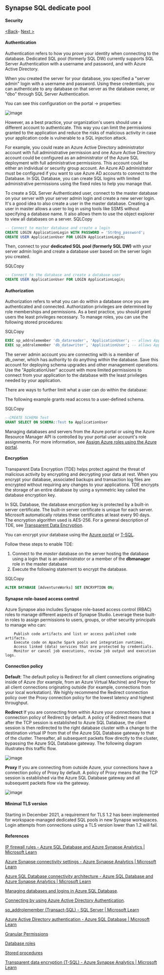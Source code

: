 ## Synapse SQL dedicate pool 

#### Security


[<Back](https://github.com/LiliamLeme/FTALive-Sessions_Synapse_SQL/blob/main/content/data/ModernDatawarehouse-Security/Workspace.md)\- [Next >](https://github.com/LiliamLeme/FTALive-Sessions_Synapse_SQL/edit/main/content/data/ModernDatawarehouse-Security/Dedicated%20SQL%20Pool_data.md)

#### Authentication

Authentication refers to how you prove your identity when connecting to the database. Dedicated SQL pool (formerly SQL DW) currently supports SQL Server Authentication with a username and password, and with Azure Active Directory.

When you created the server for your database, you specified a "server admin" login with a username and password. Using these credentials, you can authenticate to any database on that server as the database owner, or "dbo" through SQL Server Authentication.

You can see this configuration on the portal -> properties:

![image](https://user-images.githubusercontent.com/62876278/208087739-9831c5c1-56b2-49a6-8364-a61ce269ca40.png)


However, as a best practice, your organization's users should use a different account to authenticate. This way you can limit the permissions granted to the application and reduce the risks of malicious activity in case your application code is vulnerable to a SQL injection attack.

For example, you could reate an Azure Active Directory administrator account with full administrative permission and  one Azure Active Directory account could be configured as an administrator of the Azure SQL deployment with full administrative permissions. This account could be either an individual or security group account. An Azure AD administrator must be configured if you want to use Azure AD accounts to connect to the Database.
In SQL Database, you can create SQL logins with limited administrative permissions using the fixed roles to help you manage that.

To create a SQL Server Authenticated user, connect to the master database on your server with your server admin login and create a new server login. It's a good idea to also create a user in the master database. Creating a user in master allows a user to log in using tools like SSMS without specifying a database name. It also allows them to use the object explorer to view all databases on a server.
SQLCopy

```sql
-- Connect to master database and create a login
CREATE LOGIN ApplicationLogin WITH PASSWORD = 'Str0ng_password';
CREATE USER ApplicationUser FOR LOGIN ApplicationLogin;
```

Then, connect to your **dedicated SQL pool (formerly SQL DW)** with your server admin login and create a database user based on the server login you created.

SQLCopy

```sql
-- Connect to the database and create a database user
CREATE USER ApplicationUser FOR LOGIN ApplicationLogin;
```

#### Authorization

Authorization refers to what you can do within a database once you are authenticated and connected. Authorization privileges are determined by role memberships and permissions. As a best practice, you should grant users the least privileges necessary. To manage roles, you can use the following stored procedures:

SQLCopy

```sql
EXEC sp_addrolemember 'db_datareader', 'ApplicationUser'; -- allows ApplicationUser to read data
EXEC sp_addrolemember 'db_datawriter', 'ApplicationUser'; -- allows ApplicationUser to write data
```

The server admin account you are connecting with is a member of db_owner, which has authority to do anything within the database. Save this account for deploying schema upgrades and other management operations. Use the "ApplicationUser" account with more limited permissions to connect from your application to the database with the least privileges needed by your application.

There are ways to further limit what a user can do within the database:

The following example grants read access to a user-defined schema.

SQLCopy

```sql
--CREATE SCHEMA Test
GRANT SELECT ON SCHEMA::Test to ApplicationUser
```

Managing databases and servers from the Azure portal or using the Azure Resource Manager API is controlled by your portal user account's role assignments. For more information, see [Assign Azure roles using the Azure portal](https://learn.microsoft.com/en-us/azure/role-based-access-control/role-assignments-portal?toc=/azure/synapse-analytics/sql-data-warehouse/toc.json&bc=/azure/synapse-analytics/sql-data-warehouse/breadcrumb/toc.json).

#### Encryption

Transparent Data Encryption (TDE) helps protect against the threat of malicious activity by encrypting and decrypting your data at rest. When you encrypt your database, associated backups and transaction log files are encrypted without requiring any changes to your applications. TDE encrypts the storage of an entire database by using a symmetric key called the database encryption key.

In SQL Database, the database encryption key is protected by a built-in server certificate. The built-in server certificate is unique for each server. Microsoft automatically rotates these certificates at least every 90 days. The encryption algorithm used is AES-256. For a general description of TDE, see [Transparent Data Encryption](https://learn.microsoft.com/en-us/sql/relational-databases/security/encryption/transparent-data-encryption?toc=/azure/synapse-analytics/sql-data-warehouse/toc.json&bc=/azure/synapse-analytics/sql-data-warehouse/breadcrumb/toc.json&view=azure-sqldw-latest&preserve-view=true).

You can encrypt your database using the [Azure portal](https://learn.microsoft.com/en-us/azure/synapse-analytics/sql-data-warehouse/sql-data-warehouse-encryption-tde) or [T-SQL](https://learn.microsoft.com/en-us/azure/synapse-analytics/sql-data-warehouse/sql-data-warehouse-encryption-tde-tsql).

Follow these steps to enable TDE:

1. Connect to the *master* database on the server hosting the database using a login that is an administrator or a member of the **dbmanager** role in the master database
2. Execute the following statement to encrypt the database.

SQLCopy

```sql
ALTER DATABASE [AdventureWorks] SET ENCRYPTION ON;
```

#### Synapse role-based access control
Azure Synapse also includes Synapse role-based access control (RBAC) roles to manage different aspects of Synapse Studio. Leverage these built-in roles to assign permissions to users, groups, or other security principals to manage who can:

        Publish code artifacts and list or access published code artifacts.
        Execute code on Apache Spark pools and integration runtimes.
        Access linked (data) services that are protected by credentials.
        Monitor or cancel job executions, review job output and execution logs.


####  Connection policy
**Default**:  The default policy is Redirect for all client connections originating inside of Azure (for example, from an Azure Virtual Machine) and Proxy for all client connections originating outside (for example, connections from your local workstation).
We highly recommend the Redirect connection policy over the Proxy connection policy for the lowest latency and highest throughput.

**Redirect**
If you are connecting from within Azure your connections have a connection policy of Redirect by default. A policy of Redirect means that after the TCP session is established to Azure SQL Database, the client session is then redirected to the right database cluster with a change to the destination virtual IP from that of the Azure SQL Database gateway to that of the cluster. Thereafter, all subsequent packets flow directly to the cluster, bypassing the Azure SQL Database gateway. The following diagram illustrates this traffic flow.

![image](https://user-images.githubusercontent.com/62876278/208086135-ac97ec42-840e-47d8-90fb-e08295aaa0d8.png)


**Proxy**
If you are connecting from outside Azure, your connections have a connection policy of Proxy by default. A policy of Proxy means that the TCP session is established via the Azure SQL Database gateway and all subsequent packets flow via the gateway.

![image](https://user-images.githubusercontent.com/62876278/208086049-2f935696-2257-4684-bf88-627c64c15f2d.png)

        
####  Minimal TLS version

Starting in December 2021, a requirement for TLS 1.2 has been implemented for workspace-managed dedicated SQL pools in new Synapse workspaces. Login attempts from connections using a TLS version lower than 1.2 will fail. 


#### References

[IP firewall rules - Azure SQL Database and Azure Synapse Analytics | Microsoft Learn](https://learn.microsoft.com/en-us/azure/azure-sql/database/firewall-configure?toc=%2Fazure%2Fsynapse-analytics%2Fsql-data-warehouse%2Ftoc.json&bc=%2Fazure%2Fsynapse-analytics%2Fsql-data-warehouse%2Fbreadcrumb%2Ftoc.json&view=azuresql)

[Azure Synapse connectivity settings - Azure Synapse Analytics | Microsoft Learn](https://learn.microsoft.com/en-us/azure/synapse-analytics/security/connectivity-settings)

[Azure SQL Database connectivity architecture - Azure SQL Database and Azure Synapse Analytics | Microsoft Learn](https://learn.microsoft.com/en-us/azure/azure-sql/database/connectivity-architecture?view=azuresql#connection-policy)

[Managing databases and logins in Azure SQL Database](https://learn.microsoft.com/en-us/azure/azure-sql/database/logins-create-manage?toc=/azure/synapse-analytics/sql-data-warehouse/toc.json&bc=/azure/synapse-analytics/sql-data-warehouse/breadcrumb/toc.json). 

[Connecting by using Azure Active Directory Authentication](https://learn.microsoft.com/en-us/azure/synapse-analytics/sql-data-warehouse/sql-data-warehouse-authentication).

[sp_addrolemember (Transact-SQL) - SQL Server | Microsoft Learn](https://learn.microsoft.com/en-us/sql/relational-databases/system-stored-procedures/sp-addrolemember-transact-sql?view=sql-server-ver16#examples)

[Azure Active Directory authentication - Azure SQL Database | Microsoft Learn](https://learn.microsoft.com/en-us/azure/azure-sql/database/authentication-aad-overview?view=azuresql)

[Granular Permissions](https://learn.microsoft.com/en-us/sql/relational-databases/security/permissions-database-engine?toc=/azure/synapse-analytics/sql-data-warehouse/toc.json&bc=/azure/synapse-analytics/sql-data-warehouse/breadcrumb/toc.json&view=azure-sqldw-latest&preserve-view=true) 

[Database roles](https://learn.microsoft.com/en-us/sql/relational-databases/security/authentication-access/database-level-roles?toc=/azure/synapse-analytics/sql-data-warehouse/toc.json&bc=/azure/synapse-analytics/sql-data-warehouse/breadcrumb/toc.json&view=azure-sqldw-latest&preserve-view=true) 

[Stored procedures](https://learn.microsoft.com/en-us/sql/relational-databases/stored-procedures/stored-procedures-database-engine?toc=/azure/synapse-analytics/sql-data-warehouse/toc.json&bc=/azure/synapse-analytics/sql-data-warehouse/breadcrumb/toc.json&view=azure-sqldw-latest&preserve-view=true) 

[Transparent data encryption (T-SQL) - Azure Synapse Analytics | Microsoft Learn](https://learn.microsoft.com/en-us/azure/synapse-analytics/sql-data-warehouse/sql-data-warehouse-encryption-tde-tsql)
